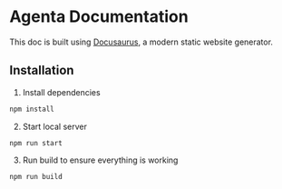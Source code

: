 # Agenta Documentation

This doc is built using [Docusaurus](https://docusaurus.io/), a modern static website generator.

## Installation

1. Install dependencies
```bash
npm install
```
2. Start local server
```
npm run start
```
3. Run build to ensure everything is working
```
npm run build
```